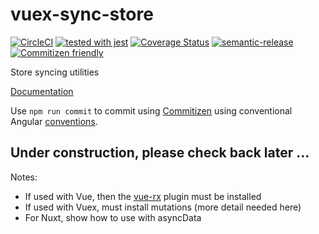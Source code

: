 # vuex-sync-store

[![CircleCI](https://circleci.com/gh/galenwarren/sync-store/tree/master.svg?style=svg)](https://circleci.com/gh/galenwarren/sync-store/tree/master)
[![tested with jest](https://img.shields.io/badge/tested_with-jest-99424f.svg)](https://github.com/facebook/jest)
[![Coverage Status](https://img.shields.io/coveralls/github/galenwarren/sync-store/master.svg)](https://img.shields.io/coveralls/github/galenwarren/sync-store/master.svg)
[![semantic-release](https://img.shields.io/badge/%20%20%F0%9F%93%A6%F0%9F%9A%80-semantic--release-e10079.svg)](https://github.com/semantic-release/semantic-release)
[![Commitizen friendly](https://img.shields.io/badge/commitizen-friendly-brightgreen.svg)](http://commitizen.github.io/cz-cli/)

Store syncing utilities

[Documentation](https://galenwarren.github.io/sync-store/)

Use `npm run commit` to commit using [Commitizen](https://github.com/commitizen/cz-cli) using conventional Angular [conventions](https://github.com/commitizen/cz-conventional-changelog).

## Under construction, please check back later ...

Notes:

* If used with Vue, then the [vue-rx](https://github.com/vuejs/vue-rx) plugin must be installed
* If used with Vuex, must install mutations (more detail needed here)
* For Nuxt, show how to use with asyncData
